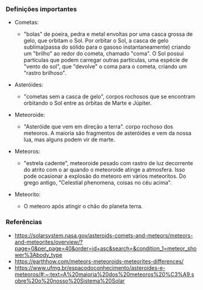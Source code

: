 ### Definições importantes

- Cometas:
  -  "bolas" de poeira, pedra e metal envoltas por uma casca grossa de gelo, que
orbitam o Sol. Por orbitar o Sol, a casca de gelo sublima(passa do sólido
para o gasoso instantaneamente) criando um "brilho" ao redor do cometa,
chamado "coma". O Sol possui partículas que podem carregar outras partículas, 
uma espécie de "vento do sol", que "devolve" o coma para o cometa,
criando um "rastro brilhoso".

- Asteróides:
  - "cometas sem a casca de gelo", corpos rochosos que se encontram
orbitando o Sol entre as órbitas de Marte e Júpiter.

- Meteoroide:
  - "Asteróide que vem em direção a terra".
corpo rochoso dos meteoros. A maioria são fragmentos
de asteróides e vem da nossa lua, mas alguns
podem vir de marte.

- Meteoros:
  - "estrela cadente", meteoroide pesado com rastro de luz decorrente do atrito
com o ar quando o meteoroide atinge a atmosfera. Isso pode ocasionar a explosão
do meteoro em vários meteoritos.
Do grego antigo, "Celestial phenomena, coisas no céu acima".

- Meteorito:
  - O meteoro após atingir o chão do planeta terra. 

### Referências

- https://solarsystem.nasa.gov/asteroids-comets-and-meteors/meteors-and-meteorites/overview/?page=0&per_page=40&order=id+asc&search=&condition_1=meteor_shower%3Abody_type
- https://earthhow.com/meteors-meteoroids-meteorites-differences/
- https://www.ufmg.br/espacodoconhecimento/asteroides-e-meteoros/#:~:text=A%20maioria%20dos%20meteoros%20%C3%A9,sobre%20o%20nosso%20Sistema%20Solar
